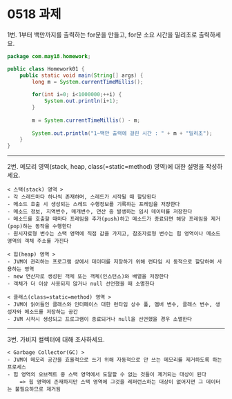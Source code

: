# 0518 과제

1번. 1부터 백만까지를 출력하는 for문을 만들고, for문 소요 시간을 밀리초로 출력하세요.

```java
package com.may18.homework;

public class Homework01 {
	public static void main(String[] args) {
		long m = System.currentTimeMillis();
		
		for(int i=0; i<1000000;++i) {
			System.out.println(i+1);
		}
		
		m = System.currentTimeMillis() - m;
		
		System.out.println("1~백만 출력에 걸린 시간 : " + m + "밀리초");
	}
}
```

---

2번. 메모리 영역(stack, heap, class(=static=method) 영역)에 대한 설명을 작성하세요.

```
< 스택(stack) 영역 >
- 각 스레드마다 하나씩 존재하며, 스레드가 시작될 때 할당된다
- 메소드 호출 시 생성되는 스레드 수행정보를 기록하는 프레임을 저장한다
- 메소드 정보, 지역변수, 매개변수, 연산 중 발생하는 임시 데이터를 저장한다
- 메소드를 호출할 때마다 프레임을 추가(push)하고 메소드가 종료되면 해당 프레임을 제거(pop)하는 동작을 수행한다
- 원시자료형 변수는 스택 영역에 직접 값을 가지고, 참조자료형 변수는 힙 영역이나 메소드 영역의 객체 주소를 가진다

< 힙(heap) 영역 >
- JVM이 관리하는 프로그램 상에서 데이터를 저장하기 위해 런타임 시 동적으로 할당하여 사용하는 영역
- new 연산자로 생성된 객체 또는 객체(인스턴스)와 배열을 저장한다
- 객체가 더 이상 사용되지 않거나 null 선언했을 때 소멸한다

< 클래스(class=static=method) 영역 >
- JVM이 읽어들인 클래스와 인터페이스 대한 런타임 상수 풀, 멤버 변수, 클래스 변수, 생성자와 메소드를 저장하는 공간
- JVM 시작시 생성되고 프로그램이 종료되거나 null을 선언했을 경우 소멸한다
```

---

3번. 가비지 컬렉터에 대해 조사하세요.

```
< Garbage Collector(GC) >
- JVM이 메모리 공간을 효율적으로 쓰기 위해 자동적으로 안 쓰는 메모리를 제거하도록 하는 프로세스
- 힙 영역의 오브젝트 중 스택 영역에서 도달할 수 없는 것들이 제거되는 대상이 된다
	=> 힙 영역에 존재하지만 스택 영역에 그것을 레퍼런스하는 대상이 없어지면 그 데이터는 불필요하므로 제거됨
```

